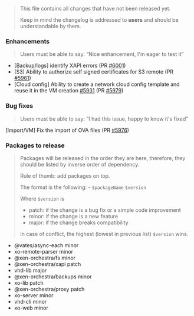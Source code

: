 > This file contains all changes that have not been released yet.
>
> Keep in mind the changelog is addressed to **users** and should be
> understandable by them.

### Enhancements

> Users must be able to say: “Nice enhancement, I'm eager to test it”

- [Backup/logs] identify XAPI errors (PR [#6001](https://github.com/vatesfr/xen-orchestra/pull/6001))
- [S3] Ability to authorize self signed certificates for S3 remote (PR [#5961](https://github.com/vatesfr/xen-orchestra/pull/5961))
- [Cloud config] Ability to create a network cloud config template and reuse it in the VM creation [#5931](https://github.com/vatesfr/xen-orchestra/issues/5931) (PR [#5979](https://github.com/vatesfr/xen-orchestra/pull/5979))

### Bug fixes

> Users must be able to say: “I had this issue, happy to know it's fixed”

[Import/VM] Fix the import of OVA files (PR [#5976](https://github.com/vatesfr/xen-orchestra/pull/5976))

### Packages to release

> Packages will be released in the order they are here, therefore, they should
> be listed by inverse order of dependency.
>
> Rule of thumb: add packages on top.
>
> The format is the following: - `$packageName` `$version`
>
> Where `$version` is
>
> - patch: if the change is a bug fix or a simple code improvement
> - minor: if the change is a new feature
> - major: if the change breaks compatibility
>
> In case of conflict, the highest (lowest in previous list) `$version` wins.

- @vates/async-each minor
- xo-remote-parser minor
- @xen-orchestra/fs minor
- @xen-orchestra/xapi patch
- vhd-lib major
- @xen-orchestra/backups minor
- xo-lib patch
- @xen-orchestra/proxy patch
- xo-server minor
- vhd-cli minor
- xo-web minor
